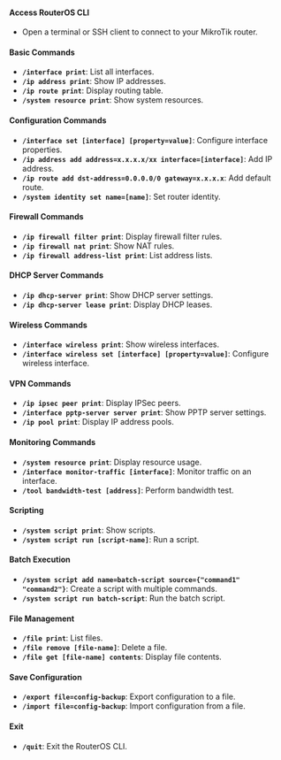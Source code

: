 #### Access RouterOS CLI

- Open a terminal or SSH client to connect to your MikroTik router.

#### Basic Commands

- **`/interface print`**: List all interfaces.
- **`/ip address print`**: Show IP addresses.
- **`/ip route print`**: Display routing table.
- **`/system resource print`**: Show system resources.

#### Configuration Commands

- **`/interface set [interface] [property=value]`**: Configure interface properties.
- **`/ip address add address=x.x.x.x/xx interface=[interface]`**: Add IP address.
- **`/ip route add dst-address=0.0.0.0/0 gateway=x.x.x.x`**: Add default route.
- **`/system identity set name=[name]`**: Set router identity.

#### Firewall Commands

- **`/ip firewall filter print`**: Display firewall filter rules.
- **`/ip firewall nat print`**: Show NAT rules.
- **`/ip firewall address-list print`**: List address lists.

#### DHCP Server Commands

- **`/ip dhcp-server print`**: Show DHCP server settings.
- **`/ip dhcp-server lease print`**: Display DHCP leases.

#### Wireless Commands

- **`/interface wireless print`**: Show wireless interfaces.
- **`/interface wireless set [interface] [property=value]`**: Configure wireless interface.

#### VPN Commands

- **`/ip ipsec peer print`**: Display IPSec peers.
- **`/interface pptp-server server print`**: Show PPTP server settings.
- **`/ip pool print`**: Display IP address pools.

#### Monitoring Commands

- **`/system resource print`**: Display resource usage.
- **`/interface monitor-traffic [interface]`**: Monitor traffic on an interface.
- **`/tool bandwidth-test [address]`**: Perform bandwidth test.

#### Scripting

- **`/system script print`**: Show scripts.
- **`/system script run [script-name]`**: Run a script.

#### Batch Execution

- **`/system script add name=batch-script source={"command1" "command2"}`**: Create a script with multiple commands.
- **`/system script run batch-script`**: Run the batch script.

#### File Management

- **`/file print`**: List files.
- **`/file remove [file-name]`**: Delete a file.
- **`/file get [file-name] contents`**: Display file contents.

#### Save Configuration

- **`/export file=config-backup`**: Export configuration to a file.
- **`/import file=config-backup`**: Import configuration from a file.

#### Exit

- **`/quit`**: Exit the RouterOS CLI.